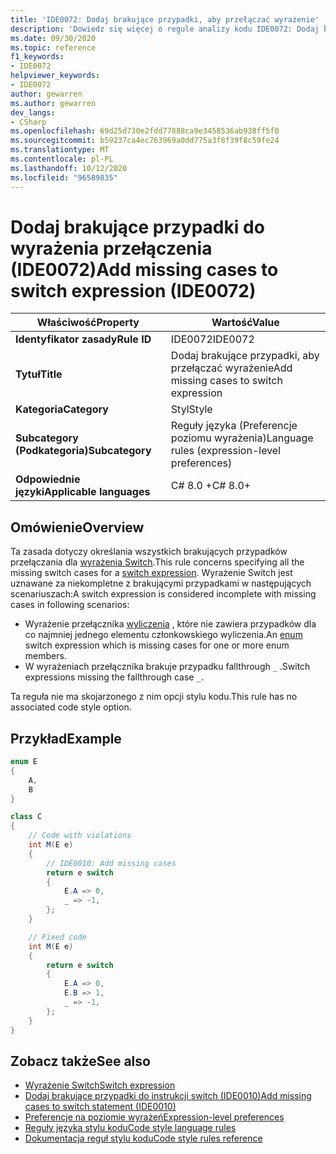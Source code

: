 ```yaml
---
title: 'IDE0072: Dodaj brakujące przypadki, aby przełączać wyrażenie'
description: 'Dowiedz się więcej o regule analizy kodu IDE0072: Dodaj brakujące przypadki, aby przełączać wyrażenie'
ms.date: 09/30/2020
ms.topic: reference
f1_keywords:
- IDE0072
helpviewer_keywords:
- IDE0072
author: gewarren
ms.author: gewarren
dev_langs:
- CSharp
ms.openlocfilehash: 69d25d730e2fdd77888ca9e3458536ab938ff5f0
ms.sourcegitcommit: b59237ca4ec763969a0dd775a3f8f39f8c59fe24
ms.translationtype: MT
ms.contentlocale: pl-PL
ms.lasthandoff: 10/12/2020
ms.locfileid: "96589835"
---
```

# <a name="add-missing-cases-to-switch-expression-ide0072"></a><span data-ttu-id="08c34-103">Dodaj brakujące przypadki do wyrażenia przełączenia (IDE0072)</span><span class="sxs-lookup"><span data-stu-id="08c34-103">Add missing cases to switch expression (IDE0072)</span></span>

|<span data-ttu-id="08c34-104">Właściwość</span><span class="sxs-lookup"><span data-stu-id="08c34-104">Property</span></span>|<span data-ttu-id="08c34-105">Wartość</span><span class="sxs-lookup"><span data-stu-id="08c34-105">Value</span></span>|
|-|-|
| <span data-ttu-id="08c34-106">**Identyfikator zasady**</span><span class="sxs-lookup"><span data-stu-id="08c34-106">**Rule ID**</span></span> | <span data-ttu-id="08c34-107">IDE0072</span><span class="sxs-lookup"><span data-stu-id="08c34-107">IDE0072</span></span> |
| <span data-ttu-id="08c34-108">**Tytuł**</span><span class="sxs-lookup"><span data-stu-id="08c34-108">**Title**</span></span> | <span data-ttu-id="08c34-109">Dodaj brakujące przypadki, aby przełączać wyrażenie</span><span class="sxs-lookup"><span data-stu-id="08c34-109">Add missing cases to switch expression</span></span> |
| <span data-ttu-id="08c34-110">**Kategoria**</span><span class="sxs-lookup"><span data-stu-id="08c34-110">**Category**</span></span> | <span data-ttu-id="08c34-111">Styl</span><span class="sxs-lookup"><span data-stu-id="08c34-111">Style</span></span> |
| <span data-ttu-id="08c34-112">**Subcategory (Podkategoria)**</span><span class="sxs-lookup"><span data-stu-id="08c34-112">**Subcategory**</span></span> | <span data-ttu-id="08c34-113">Reguły języka (Preferencje poziomu wyrażenia)</span><span class="sxs-lookup"><span data-stu-id="08c34-113">Language rules (expression-level preferences)</span></span> |
| <span data-ttu-id="08c34-114">**Odpowiednie języki**</span><span class="sxs-lookup"><span data-stu-id="08c34-114">**Applicable languages**</span></span> | <span data-ttu-id="08c34-115">C# 8.0 +</span><span class="sxs-lookup"><span data-stu-id="08c34-115">C# 8.0+</span></span> |

## <a name="overview"></a><span data-ttu-id="08c34-116">Omówienie</span><span class="sxs-lookup"><span data-stu-id="08c34-116">Overview</span></span>

<span data-ttu-id="08c34-117">Ta zasada dotyczy określania wszystkich brakujących przypadków przełączania dla [wyrażenia Switch](../../../csharp/language-reference/operators/switch-expression.md).</span><span class="sxs-lookup"><span data-stu-id="08c34-117">This rule concerns specifying all the missing switch cases for a [switch expression](../../../csharp/language-reference/operators/switch-expression.md).</span></span> <span data-ttu-id="08c34-118">Wyrażenie Switch jest uznawane za niekompletne z brakującymi przypadkami w następujących scenariuszach:</span><span class="sxs-lookup"><span data-stu-id="08c34-118">A switch expression is considered incomplete with missing cases in following scenarios:</span></span>

- <span data-ttu-id="08c34-119">Wyrażenie przełącznika [wyliczenia](../../../csharp/language-reference/builtin-types/enum.md) , które nie zawiera przypadków dla co najmniej jednego elementu członkowskiego wyliczenia.</span><span class="sxs-lookup"><span data-stu-id="08c34-119">An [enum](../../../csharp/language-reference/builtin-types/enum.md) switch expression which is missing cases for one or more enum members.</span></span>
- <span data-ttu-id="08c34-120">W wyrażeniach przełącznika brakuje przypadku fallthrough `_` .</span><span class="sxs-lookup"><span data-stu-id="08c34-120">Switch expressions missing the fallthrough case `_`.</span></span>

<span data-ttu-id="08c34-121">Ta reguła nie ma skojarzonego z nim opcji stylu kodu.</span><span class="sxs-lookup"><span data-stu-id="08c34-121">This rule has no associated code style option.</span></span>

## <a name="example"></a><span data-ttu-id="08c34-122">Przykład</span><span class="sxs-lookup"><span data-stu-id="08c34-122">Example</span></span>

```csharp
enum E
{
    A,
    B
}

class C
{
    // Code with violations
    int M(E e)
    {
        // IDE0010: Add missing cases
        return e switch
        {
            E.A => 0,
            _ => -1,
        };
    }

    // Fixed code
    int M(E e)
    {
        return e switch
        {
            E.A => 0,
            E.B => 1,
            _ => -1,
        };
    }
}
```

## <a name="see-also"></a><span data-ttu-id="08c34-123">Zobacz także</span><span class="sxs-lookup"><span data-stu-id="08c34-123">See also</span></span>

- [<span data-ttu-id="08c34-124">Wyrażenie Switch</span><span class="sxs-lookup"><span data-stu-id="08c34-124">Switch expression</span></span>](../../../csharp/language-reference/operators/switch-expression.md)
- [<span data-ttu-id="08c34-125">Dodaj brakujące przypadki do instrukcji switch (IDE0010)</span><span class="sxs-lookup"><span data-stu-id="08c34-125">Add missing cases to switch statement (IDE0010)</span></span>](ide0010.md)
- [<span data-ttu-id="08c34-126">Preferencje na poziomie wyrażeń</span><span class="sxs-lookup"><span data-stu-id="08c34-126">Expression-level preferences</span></span>](expression-level-preferences.md)
- [<span data-ttu-id="08c34-127">Reguły języka stylu kodu</span><span class="sxs-lookup"><span data-stu-id="08c34-127">Code style language rules</span></span>](language-rules.md)
- [<span data-ttu-id="08c34-128">Dokumentacja reguł stylu kodu</span><span class="sxs-lookup"><span data-stu-id="08c34-128">Code style rules reference</span></span>](index.md)
